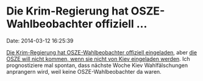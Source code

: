 Die Krim-Regierung hat OSZE-Wahlbeobachter offiziell \...
=========================================================

Date: 2014-03-12 16:25:39

[Die Krim-Regierung hat OSZE-Wahlbeobachter offiziell
eingeladen](http://www.kyivpost.com/content/ukraine/crimea-sends-official-invitation-to-osce-to-monitor-referendum-339003.html),
aber [die OSZE will nicht kommen, wenn sie nicht von Kiev eingeladen
werden](http://de.ria.ru/world/20140312/268019948.html). Ich
prognostiziere mal spontan, dass nächste Woche Kiev Wahlfälschungen
anprangern wird, weil keine OSZE-Wahlbeobachter da waren.
